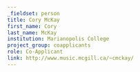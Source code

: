 ```yaml
---
_fieldset: person
title: Cory McKay
first_name: Cory
last_name: McKay
institution: Marianopolis College
project_group: coapplicants
role: Co-Applicant
link: http://www.music.mcgill.ca/~cmckay/
---
```

